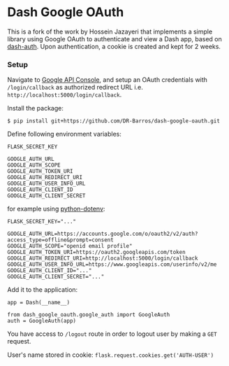 # Dash Google OAuth

This is a fork of the work by Hossein Jazayeri that implements a simple library using Google OAuth to authenticate and view a Dash app, 
based on [dash-auth](https://github.com/plotly/dash-auth). 
Upon authentication, a cookie is created and kept for 2 weeks.

### Setup
Navigate to [Google API Console](https://console.cloud.google.com/apis/credentials), and setup an OAuth credentials
with `/login/callback` as authorized redirect URL i.e. `http://localhost:5000/login/callback`.

Install the package:
```
$ pip install git+https://github.com/DR-Barros/dash-google-oauth.git
```
Define following environment variables:
```
FLASK_SECRET_KEY

GOOGLE_AUTH_URL
GOOGLE_AUTH_SCOPE
GOOGLE_AUTH_TOKEN_URI
GOOGLE_AUTH_REDIRECT_URI
GOOGLE_AUTH_USER_INFO_URL
GOOGLE_AUTH_CLIENT_ID
GOOGLE_AUTH_CLIENT_SECRET
```
for example using [python-dotenv](https://pypi.org/project/python-dotenv/):
```
FLASK_SECRET_KEY="..."

GOOGLE_AUTH_URL=https://accounts.google.com/o/oauth2/v2/auth?access_type=offline&prompt=consent
GOOGLE_AUTH_SCOPE="openid email profile"
GOOGLE_AUTH_TOKEN_URI=https://oauth2.googleapis.com/token
GOOGLE_AUTH_REDIRECT_URI=http://localhost:5000/login/callback
GOOGLE_AUTH_USER_INFO_URL=https://www.googleapis.com/userinfo/v2/me
GOOGLE_AUTH_CLIENT_ID="..."
GOOGLE_AUTH_CLIENT_SECRET="..."
```
Add it to the application:
```
app = Dash(__name__)

from dash_google_oauth.google_auth import GoogleAuth
auth = GoogleAuth(app)
```
You have access to `/logout` route in order to logout user by making a `GET` request.

User's name stored in cookie: `flask.request.cookies.get('AUTH-USER')`